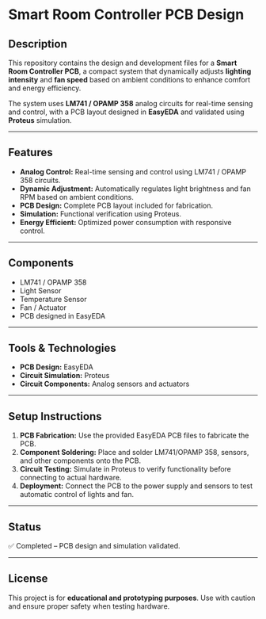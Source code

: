 # Smart Room Controller PCB Design

## Description
This repository contains the design and development files for a **Smart Room Controller PCB**, a compact system that dynamically adjusts **lighting intensity** and **fan speed** based on ambient conditions to enhance comfort and energy efficiency.

The system uses **LM741 / OPAMP 358** analog circuits for real-time sensing and control, with a PCB layout designed in **EasyEDA** and validated using **Proteus** simulation.

---

## Features
- **Analog Control:** Real-time sensing and control using LM741 / OPAMP 358 circuits.
- **Dynamic Adjustment:** Automatically regulates light brightness and fan RPM based on ambient conditions.
- **PCB Design:** Complete PCB layout included for fabrication.
- **Simulation:** Functional verification using Proteus.
- **Energy Efficient:** Optimized power consumption with responsive control.

---

## Components
- LM741 / OPAMP 358
- Light Sensor
- Temperature Sensor
- Fan / Actuator
- PCB designed in EasyEDA

---

## Tools & Technologies
- **PCB Design:** EasyEDA  
- **Circuit Simulation:** Proteus  
- **Circuit Components:** Analog sensors and actuators  

---

## Setup Instructions
1. **PCB Fabrication:** Use the provided EasyEDA PCB files to fabricate the PCB.  
2. **Component Soldering:** Place and solder LM741/OPAMP 358, sensors, and other components onto the PCB.  
3. **Circuit Testing:** Simulate in Proteus to verify functionality before connecting to actual hardware.  
4. **Deployment:** Connect the PCB to the power supply and sensors to test automatic control of lights and fan.

---

## Status
✅ Completed – PCB design and simulation validated.

---

## License
This project is for **educational and prototyping purposes**. Use with caution and ensure proper safety when testing hardware.
